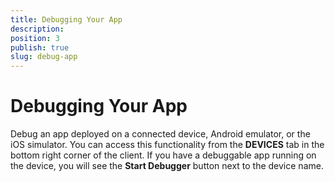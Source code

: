 ```yaml
---
title: Debugging Your App
description: 
position: 3
publish: true
slug: debug-app
---
```


# Debugging Your App

Debug an app deployed on a connected device, Android emulator, or the iOS simulator. You can access this functionality from the **DEVICES** tab in the bottom right corner of the client. If you have a debuggable app running on the device, you will see the **Start Debugger** button next to the device name.
